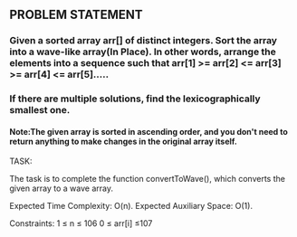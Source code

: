 ## PROBLEM STATEMENT
### Given a sorted array arr[] of distinct integers. Sort the array into a wave-like array(In Place). In other words, arrange the elements into a sequence such that arr[1] >= arr[2] <= arr[3] >= arr[4] <= arr[5].....
### If there are multiple solutions, find the lexicographically smallest one.

#### Note:The given array is sorted in ascending order, and you don't need to return anything to make changes in the original array itself.

TASK:

The task is to complete the function convertToWave(), which converts the given array to a wave array.

Expected Time Complexity: O(n).
Expected Auxiliary Space: O(1).

Constraints:
1 ≤ n ≤ 106
0 ≤ arr[i] ≤107
